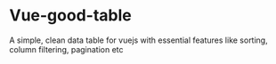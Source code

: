 # Vue-good-table
A simple, clean data table for vuejs with essential features like sorting, column filtering, pagination etc
